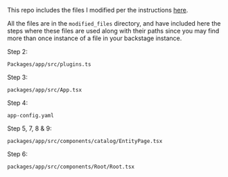 This repo includes the files I modified per the instructions [here](https://www.npmjs.com/package/@cortexapps/backstage-plugin).

All the files are in the `modified_files` directory, and have included here the steps where these files are used along with their paths since you may find more than once instance of a file in your backstage instance.

Step 2:

`Packages/app/src/plugins.ts`

Step 3:

`packages/app/src/App.tsx`

Step 4:

`app-config.yaml`

Step 5, 7, 8 & 9:

`packages/app/src/components/catalog/EntityPage.tsx`

Step 6:

`packages/app/src/components/Root/Root.tsx`